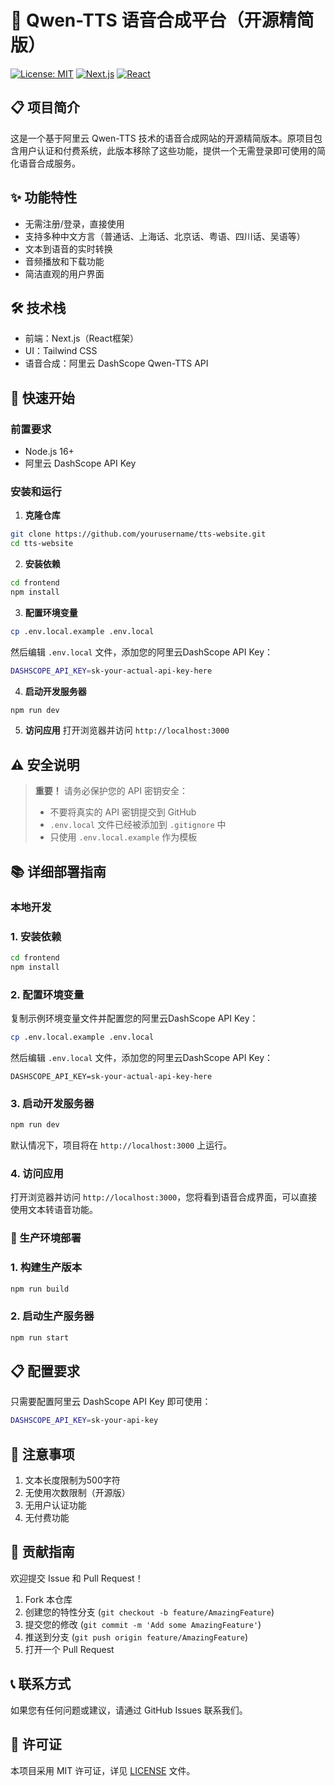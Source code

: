 # 🎵 Qwen-TTS 语音合成平台（开源精简版）

[![License: MIT](https://img.shields.io/badge/License-MIT-yellow.svg)](https://opensource.org/licenses/MIT)
[![Next.js](https://img.shields.io/badge/Next.js-14.0.0-black)](https://nextjs.org/)
[![React](https://img.shields.io/badge/React-18.2.0-blue)](https://reactjs.org/)

## 📋 项目简介

这是一个基于阿里云 Qwen-TTS 技术的语音合成网站的开源精简版本。原项目包含用户认证和付费系统，此版本移除了这些功能，提供一个无需登录即可使用的简化语音合成服务。

## ✨ 功能特性

- 无需注册/登录，直接使用
- 支持多种中文方言（普通话、上海话、北京话、粤语、四川话、吴语等）
- 文本到语音的实时转换
- 音频播放和下载功能
- 简洁直观的用户界面

## 🛠️ 技术栈

- 前端：Next.js（React框架）
- UI：Tailwind CSS
- 语音合成：阿里云 DashScope Qwen-TTS API

## 🚀 快速开始

### 前置要求
- Node.js 16+ 
- 阿里云 DashScope API Key

### 安装和运行

1. **克隆仓库**
```bash
git clone https://github.com/yourusername/tts-website.git
cd tts-website
```

2. **安装依赖**
```bash
cd frontend
npm install
```

3. **配置环境变量**
```bash
cp .env.local.example .env.local
```

然后编辑 `.env.local` 文件，添加您的阿里云DashScope API Key：
```bash
DASHSCOPE_API_KEY=sk-your-actual-api-key-here
```

4. **启动开发服务器**
```bash
npm run dev
```

5. **访问应用**
打开浏览器并访问 `http://localhost:3000`

## ⚠️ 安全说明

> **重要！** 请务必保护您的 API 密钥安全：
> - 不要将真实的 API 密钥提交到 GitHub
> - `.env.local` 文件已经被添加到 `.gitignore` 中
> - 只使用 `.env.local.example` 作为模板

## 📚 详细部署指南

### 本地开发

### 1. 安装依赖

```bash
cd frontend
npm install
```

### 2. 配置环境变量

复制示例环境变量文件并配置您的阿里云DashScope API Key：

```bash
cp .env.local.example .env.local
```

然后编辑 `.env.local` 文件，添加您的阿里云DashScope API Key：

```
DASHSCOPE_API_KEY=sk-your-actual-api-key-here
```

### 3. 启动开发服务器

```bash
npm run dev
```

默认情况下，项目将在 `http://localhost:3000` 上运行。

### 4. 访问应用

打开浏览器并访问 `http://localhost:3000`，您将看到语音合成界面，可以直接使用文本转语音功能。

### 🚀 生产环境部署

### 1. 构建生产版本

```bash
npm run build
```

### 2. 启动生产服务器

```bash
npm run start
```

## 📋 配置要求

只需要配置阿里云 DashScope API Key 即可使用：

```bash
DASHSCOPE_API_KEY=sk-your-api-key
```

## 📝 注意事项

1. 文本长度限制为500字符
2. 无使用次数限制（开源版）
3. 无用户认证功能
4. 无付费功能

## 🤝 贡献指南

欢迎提交 Issue 和 Pull Request！

1. Fork 本仓库
2. 创建您的特性分支 (`git checkout -b feature/AmazingFeature`)
3. 提交您的修改 (`git commit -m 'Add some AmazingFeature'`)
4. 推送到分支 (`git push origin feature/AmazingFeature`)
5. 打开一个 Pull Request

## 📞 联系方式

如果您有任何问题或建议，请通过 GitHub Issues 联系我们。

## 📜 许可证

本项目采用 MIT 许可证，详见 [LICENSE](LICENSE) 文件。